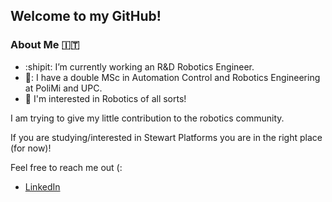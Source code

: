 ## Welcome to my GitHub!


### About Me :it:
- :shipit: I’m currently working an R&D Robotics Engineer.
- 🦉: I have a double MSc in Automation Control and Robotics Engineering at PoliMi and UPC.
- :space_invader: I'm interested in Robotics of all sorts!


I am trying to give my little contribution to the robotics community.

If you are studying/interested in Stewart Platforms you are in the right place (for now)!

Feel free to reach me out (:


- [LinkedIn](https://www.linkedin.com/in/marco-giacchetti/)
